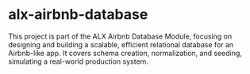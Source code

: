 # alx-airbnb-database
This project is part of the ALX Airbnb Database Module, focusing on designing and building a scalable, efficient relational database for an Airbnb-like app. It covers schema creation, normalization, and seeding, simulating a real-world production system.
